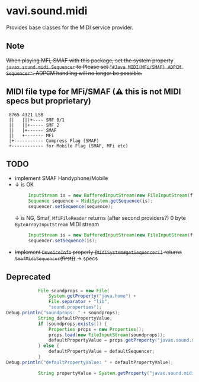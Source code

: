 # vavi.sound.midi

Provides base classes for the MIDI service provider.

## Note

~~When playing MFi, SMAF with this package, set the system property `javax.sound.midi.Sequencer` to
Please set `"#Java MIDI(MFi/SMAF) ADPCM Sequencer"`. ADPCM handling will no longer be possible.~~

## MIDI file type for MFi/SMAF (⚠ this is not MIDI specs but proprietary)

```
 8765 4321 LSB
 ||   |||+---- SMF 0/1
 ||   ||+----- SMF 2
 ||   |+------ SMAF
 ||   +------- MFi
 |+----------- Compress Flag (SMAF)
 +------------ for Mobile Flag (SMAF, MFi etc)
```

## TODO

 * implement SMAF Handyphone/Mobile
 * ↓ is OK
   ```java
        InputStream is = new BufferedInputStream(new FileInputStream(file));
        Sequence sequence = MidiSystem.getSequence(is);
        sequencer.setSequence(sequence);
   ```
   ↓ is NG, Smaf, `MfiFileReader` returns (after second providers?) 0 byte `ByteArrayInputStream` MIDI stream
   ```java
        InputStream is = new BufferedInputStream(new FileInputStream(file));
        sequencer.setSequence(is);
   ```
 * ~~implement `DeveiceInfo` properly (`MidiSystem#getSequencer()` returns `SmafMidiSequencer`(first))~~ → specs

## Deprecated

```java
            File soundprops = new File(
                System.getProperty("java.home") +
                File.separator + "lib",
                "sound.properties");
Debug.println("soundprops: " + soundprops);
            String defaultPropertyValue;
            if (soundprops.exists()) {
                Properties props = new Properties();
                props.load(new FileInputStream(soundprops));
                defaultPropertyValue = props.getProperty("javax.sound.midi.Sequencer", defaultSequencer);
            } else {
                defaultPropertyValue = defaultSequencer; 
            }
Debug.println("defaultPropertyValue: " + defaultPropertyValue);

            String propertyValue = System.getProperty("javax.sound.midi.Sequencer", defaultPropertyValue);
```
